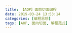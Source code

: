 ```yaml
---
title: 【AOP】面向切面编程
date: 2019-03-24 13:53:14
categories: [编程思想]
tags: [AOP, 面向切面, 编程范式]
---
```










<div style='display: none;'>
谢谢最可爱的贝玺
</div>















